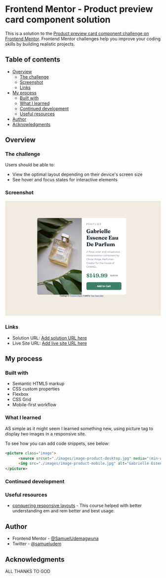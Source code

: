 # Frontend Mentor - Product preview card component solution

This is a solution to the [Product preview card component challenge on Frontend Mentor](https://www.frontendmentor.io/challenges/product-preview-card-component-GO7UmttRfa). Frontend Mentor challenges help you improve your coding skills by building realistic projects. 

## Table of contents

- [Overview](#overview)
  - [The challenge](#the-challenge)
  - [Screenshot](#screenshot)
  - [Links](#links)
- [My process](#my-process)
  - [Built with](#built-with)
  - [What I learned](#what-i-learned)
  - [Continued development](#continued-development)
  - [Useful resources](#useful-resources)
- [Author](#author)
- [Acknowledgments](#acknowledgments)


## Overview

### The challenge

Users should be able to:

- View the optimal layout depending on their device's screen size
- See hover and focus states for interactive elements

### Screenshot

![](./images/Screenshot.png)

### Links

- Solution URL: [Add solution URL here](https://your-solution-url.com)
- Live Site URL: [Add live site URL here](https://your-live-site-url.com)

## My process

### Built with

- Semantic HTML5 markup
- CSS custom properties
- Flexbox
- CSS Grid
- Mobile-first workflow


### What I learned

AS simple as it might seem I learned something new, using picture tag to display two images in a responsive site. 

To see how you can add code snippets, see below:

```html
<picture class="image">
      <source srcset="./images/image-product-desktop.jpg" media="(min-width: 48em)">
      <img src="./images/image-product-mobile.jpg" alt="Gabrielle Essence Eau De Parfum bottle" class="product-img">
</picture>
```



### Continued development


### Useful resources

- [ conquering responsive layouts](https://courses.kevinpowell.co/view/courses/conquering-responsive-layouts) - This course helped with better understanding em and rem better and best usage.

## Author

- Frontend Mentor - [@SamuelUdemagwuna](https://www.frontendmentor.io/profile/SamuelUdemagwuna)
- Twitter - [@samueludem](https://x.com/samueludem)



## Acknowledgments

ALL THANKS TO GOD


